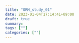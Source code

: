 ```yaml
---
title: "ORM_study_01"
date: 2023-01-04T17:14:41+09:00
draft: true
summary: 
tags: [""]
categories: [""]
---
```

